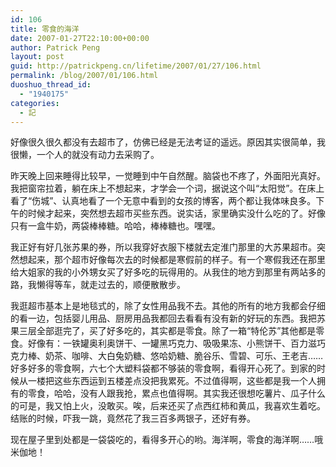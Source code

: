 ```yaml
---
id: 106
title: 零食的海洋
date: 2007-01-27T22:10:00+00:00
author: Patrick Peng
layout: post
guid: http://patrickpeng.cn/lifetime/2007/01/27/106.html
permalink: /blog/2007/01/106.html
duoshuo_thread_id:
  - "1940175"
categories:
  - 記
---
```

<p>好像很久很久都没有去超市了，仿佛已经是无法考证的遥远。原因其实很简单，我很懒，一个人的就没有动力去采购了。</p>  <p>昨天晚上回来睡得比较早，一觉睡到中午自然醒。脑袋也不疼了，外面阳光真好。我把窗帘拉着，躺在床上不想起来，才学会一个词，据说这个叫“太阳觉”。在床上看了“伤城”、认真地看了一个无意中看到的女孩的博客，两个都让我体味良多。下午的时候才起来，突然想去超市买些东西。说实话，家里确实没什么吃的了。好像只有一盒牛奶，两袋棒棒糖。哈哈，棒棒糖也。嘿嘿。</p>  <p>我正好有好几张苏果的券，所以我穿好衣服下楼就去定淮门那里的大苏果超市。突然想起来，那个超市好像每次去的时候都是寒假前的样子。有一个寒假我还在那里给大姐家的我的小外甥女买了好多吃的玩得用的。从我住的地方到那里有两站多的路，我懒得等车，就走过去的，顺便散散步。</p>  <p>我逛超市基本上是地毯式的，除了女性用品我不去。其他的所有的地方我都会仔细的看一边，包括婴儿用品、厨房用品我都回去看看有没有新的好玩的东西。我把苏果三层全部逛完了，买了好多吃的，其实都是零食。除了一箱“特伦苏”其他都是零食。好像有：一铁罐奥利奥饼干、一罐黑巧克力、吸吸果冻、小熊饼干、百力滋巧克力棒、奶茶、咖啡、大白兔奶糖、悠哈奶糖、脆谷乐、雪碧、可乐、王老吉……好多好多的零食啊，六七个大塑料袋都不够装的零食啊，看得开心死了。到家的时候从一楼把这些东西运到五楼差点没把我累死。不过值得啊，这些都是我一个人拥有的零食，哈哈，没有人跟我抢，累点也值得啊。其实我还很想吃薯片、瓜子什么的可是，我又怕上火，没敢买。唉，后来还买了点西红柿和黄瓜，我喜欢生着吃。结账的时候，吓我一跳，竟然花了我三百多两银子，还好有券。</p>  <p>现在屋子里到处都是一袋袋吃的，看得多开心的哟。海洋啊，零食的海洋啊……哦米伽地！</p>